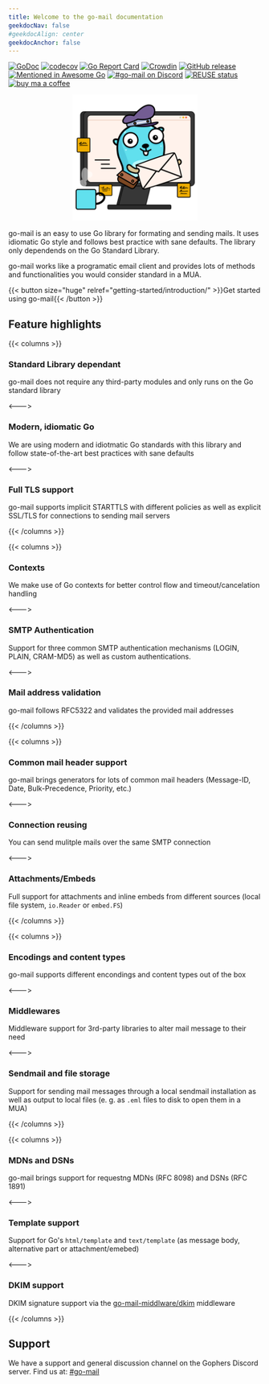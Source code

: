 ```yaml
---
title: Welcome to the go-mail documentation
geekdocNav: false
#geekdocAlign: center
geekdocAnchor: false
---
```


[![GoDoc](https://godoc.org/github.com/wneessen/go-mail?status.svg)](https://pkg.go.dev/github.com/wneessen/go-mail)
[![codecov](https://codecov.io/gh/wneessen/go-mail/branch/main/graph/badge.svg?token=37KWJV03MR)](https://codecov.io/gh/wneessen/go-mail)
[![Go Report Card](https://goreportcard.com/badge/github.com/wneessen/go-mail)](https://goreportcard.com/report/github.com/wneessen/go-mail)
[![Crowdin](https://badges.crowdin.net/go-mail/localized.svg)](https://crowdin.com/project/go-mail)
[![GitHub release](https://img.shields.io/github/v/release/wneessen/go-mail)](https://github.com/wneessen/go-mail/releases/latest)
[![Mentioned in Awesome Go](https://awesome.re/mentioned-badge-flat.svg)](https://github.com/avelino/awesome-go) [![#go-mail on Discord](https://img.shields.io/badge/Discord-%23gomail-blue.svg)](https://discord.gg/zSUeBrsFPB)
[![REUSE status](https://api.reuse.software/badge/github.com/wneessen/go-mail)](https://api.reuse.software/info/github.com/wneessen/go-mail)
<a href="https://ko-fi.com/D1D24V9IX"><img src="https://uploads-ssl.webflow.com/5c14e387dab576fe667689cf/5cbed8a4ae2b88347c06c923_BuyMeACoffee_blue.png" height="20" alt="buy ma a coffee"></a>

<p align="center"><img src="/go-mail-2.svg" width="250" alt="go-mail logo"/></p>

go-mail is an easy to use Go library for formating and sending mails. It uses idiomatic Go style and follows 
best practice with sane defaults. The library only dependends on the Go Standard Library.

go-mail works like a programatic email client and provides lots of methods and functionalities you would consider
standard in a MUA.

<div class="btn-centered btn-huge">
{{< button size="huge" relref="getting-started/introduction/" >}}Get started using go-mail{{< /button >}}
</div>

## Feature highlights

{{< columns >}}

### Standard Library dependant

go-mail does not require any third-party modules and only runs on the Go standard library

<--->

### Modern, idiomatic Go

We are using modern and idiotmatic Go standards with this library and follow state-of-the-art best 
practices with sane defaults

<--->

### Full TLS support

go-mail supports implicit STARTTLS with different policies as well as explicit SSL/TLS for connections
to sending mail servers

{{< /columns >}}

{{< columns >}}

### Contexts

We make use of Go contexts for better control flow and timeout/cancelation handling

<--->

### SMTP Authentication

Support for three common SMTP authentication mechanisms (LOGIN, PLAIN, CRAM-MD5) as well as custom
authentications.

<--->

### Mail address validation

go-mail follows RFC5322 and validates the provided mail addresses

{{< /columns >}}

{{< columns >}}

### Common mail header support

go-mail brings generators for lots of common mail headers (Message-ID, Date, Bulk-Precedence, Priority, etc.)

<--->

### Connection reusing

You can send mulitple mails over the same SMTP connection

<--->

### Attachments/Embeds

Full support for attachments and inline embeds from different sources (local file system, `io.Reader` or `embed.FS`)

{{< /columns >}}

{{< columns >}}

### Encodings and content types

go-mail supports different encondings and content types out of the box

<--->

### Middlewares

Middleware support for 3rd-party libraries to alter mail message to their need

<--->

### Sendmail and file storage

Support for sending mail messages through a local sendmail installation as well as output to
local files (e. g. as `.eml` files to disk to open them in a MUA)

{{< /columns >}}

{{< columns >}}

### MDNs and DSNs

go-mail brings support for requestng MDNs (RFC 8098) and DSNs (RFC 1891)

<--->

### Template support

Support for Go's `html/template` and `text/template` (as message body, alternative part or attachment/emebed)

<--->

### DKIM support

DKIM signature support via the [go-mail-middlware/dkim](https://github.com/wneessen/go-mail-middleware/tree/main/dkim)
middleware


{{< /columns >}}

## Support
We have a support and general discussion channel on the Gophers Discord server. Find us at: [#go-mail](https://discord.gg/zSUeBrsFPB)


